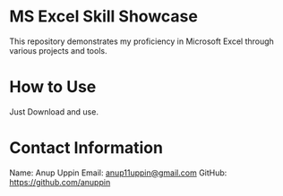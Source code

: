 # MS Excel Skill Showcase
This repository demonstrates my proficiency in Microsoft Excel through various projects and tools.

# How to Use
Just Download and use.

# Contact Information
Name: Anup Uppin
Email: anup11uppin@gmail.com
GitHub: https://github.com/anuppin
